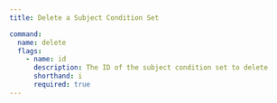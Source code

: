 ```yaml
---
title: Delete a Subject Condition Set

command:
  name: delete
  flags:
    - name: id
      description: The ID of the subject condition set to delete
      shorthand: i
      required: true
---
```

